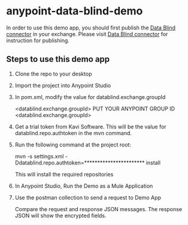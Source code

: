 # anypoint-data-blind-demo

In order to use this demo app, you should first publish the [Data Blind connector](https://github.com/mjegann5/anypoint-data-blind-connector) in your exchange. Please visit [Data Blind connector](https://github.com/mjegann5/anypoint-data-blind-connector) for instruction for publishing.

## Steps to use this demo app

1. Clone the repo to your desktop

2. Import the project into Anypoint Studio

3. In pom.xml, modify the value for datablind.exchange.groupId

    <datablind.exchange.groupId> PUT YOUR ANYPOINT GROUP ID <datablind.exchange.groupId>

4. Get a trial token from Kavi Software. This will be the value for datablind.repo.authtoken in the mvn command.

5. Run the following command at the project root: 

    mvn -s settings.xml -Ddatablind.repo.authtoken=*********************** install

    This will install the required repositories

6. In Anypoint Studio, Run the Demo as a Mule Application

7. Use the postman collection to send a request to Demo App

    Compare the request and response JSON messages. The response JSON will show the encrypted fields. 
